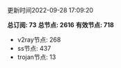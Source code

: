 更新时间2022-09-28 17:09:20

**总订阅: 73**
**总节点: 2616**
**有效节点: 718**
- v2ray节点: 268
- ss节点: 437
- trojan节点: 13
